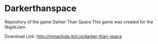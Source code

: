 # Darkerthanspace
Repository of the game Darker Than Space.This game was created for the libgdxJam.

Download Link: http://mmachida.itch.io/darker-than-space
